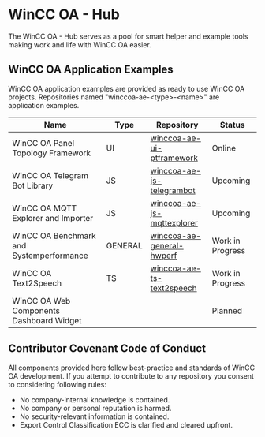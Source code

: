 # WinCC OA - Hub

The WinCC OA - Hub serves as a pool for smart helper and example tools making work and life with WinCC OA easier.

## WinCC OA Application Examples

WinCC OA application examples are provided as ready to use WinCC OA projects.
Repositories named "winccoa-ae-\<type>-\<name>" are application examples.

| Name | Type | Repository | Status |
|---|---|---|---|
| WinCC OA Panel Topology Framework | UI | [winccoa-ae-ui-ptframework](https://github.com/winccoa/winccoa-ae-ui-ptframework) | Online |
| WinCC OA Telegram Bot Library | JS | [winccoa-ae-js-telegrambot]() | Upcoming |
| WinCC OA MQTT Explorer and Importer | JS | [winccoa-ae-js-mqttexplorer]() | Upcoming |
| WinCC OA Benchmark and Systemperformance | GENERAL | [winccoa-ae-general-hwperf]() | Work in Progress |
| WinCC OA Text2Speech | TS | [winccoa-ae-ts-text2speech]() | Work in Progress |
| WinCC OA Web Components Dashboard Widget |  | []() | Planned |

## Contributor Covenant Code of Conduct

All components provided here follow best-practice and standards of WinCC OA development. If you attempt to contribute to any repository you consent to considering following rules:

- No company-internal knowledge is contained.
- No company or personal reputation is harmed.
- No security-relevant information is contained.
- Export Control Classification ECC is clarified and cleared upfront.

